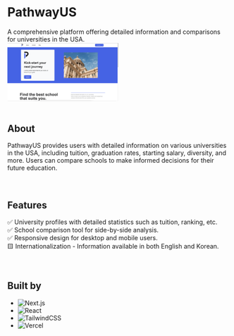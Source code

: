 # PathwayUS

A comprehensive platform offering detailed information and comparisons for universities in the USA.
<br>
<img src="public/title.png" alt="Preview of Website" width="50%" />
<br>
<br>

## About

PathwayUS provides users with detailed information on various universities in the USA, including tuition, graduation rates, starting salary, diversity, and more. Users can compare schools to make informed decisions for their future education.
<br>
<br>
<br>

## Features

:white_check_mark: University profiles with detailed statistics such as tuition, ranking, etc.<br>
:white_check_mark: School comparison tool for side-by-side analysis.<br>
:white_check_mark: Responsive design for desktop and mobile users.<br>
:yellow_square: Internationalization - Information available in both English and Korean.<br>
<br>
<br>

## Built by

- ![Next.js](https://img.shields.io/badge/Next.js-000000?style=for-the-badge&logo=next.js&logoColor=white)
- ![React](https://img.shields.io/badge/React-61DAFB?style=for-the-badge&logo=react&logoColor=white)
- ![TailwindCSS](https://img.shields.io/badge/Tailwind_CSS-38B2AC?style=for-the-badge&logo=tailwind-css&logoColor=white)
- ![Vercel](https://img.shields.io/badge/Vercel-000000?style=for-the-badge&logo=vercel&logoColor=white)
  <br>
  <br>
  <br>
